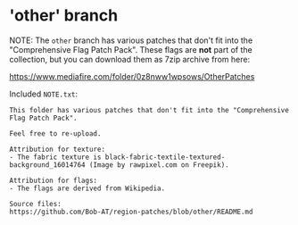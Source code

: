 # 'other' branch

NOTE: The `other` branch has various patches that don't fit into the "Comprehensive Flag Patch Pack".
These flags are **not** part of the collection, but you can download them as 7zip archive from here: 

https://www.mediafire.com/folder/0z8nww1wpsows/OtherPatches

Included `NOTE.txt`:
````
This folder has various patches that don't fit into the "Comprehensive Flag Patch Pack".

Feel free to re-upload.

Attribution for texture:
- The fabric texture is black-fabric-textile-textured-background_16014764 (Image by rawpixel.com on Freepik).

Attribution for flags:
- The flags are derived from Wikipedia.

Source files:
https://github.com/Bob-AT/region-patches/blob/other/README.md
````
